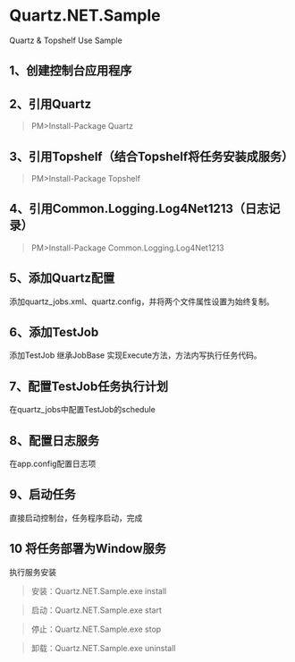 # Quartz.NET.Sample

Quartz & Topshelf Use Sample

## 1、创建控制台应用程序

## 2、引用Quartz

> PM>Install-Package Quartz

## 3、引用Topshelf（结合Topshelf将任务安装成服务）

> PM>Install-Package Topshelf

## 4、引用Common.Logging.Log4Net1213（日志记录）

> PM>Install-Package Common.Logging.Log4Net1213

## 5、添加Quartz配置

添加quartz_jobs.xml、quartz.config，并将两个文件属性设置为始终复制。

## 6、添加TestJob

添加TestJob 继承JobBase 实现Execute方法，方法内写执行任务代码。

## 7、配置TestJob任务执行计划

在quartz_jobs中配置TestJob的schedule

## 8、配置日志服务

在app.config配置日志项

## 9、启动任务

直接启动控制台，任务程序启动，完成

## 10 将任务部署为Window服务

执行服务安装

> 安装：Quartz.NET.Sample.exe install

> 启动：Quartz.NET.Sample.exe start

> 停止：Quartz.NET.Sample.exe stop

> 卸载：Quartz.NET.Sample.exe uninstall